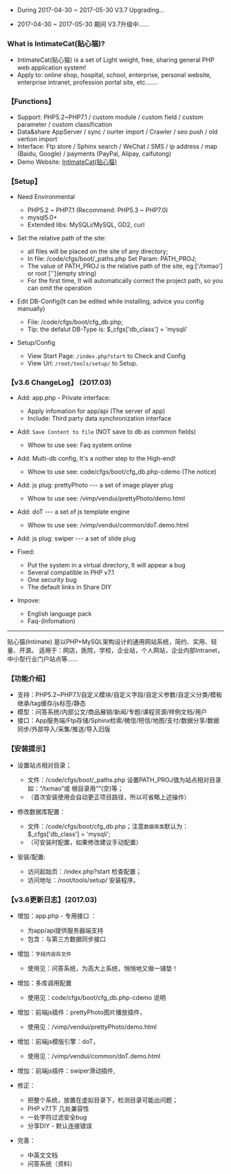 
* During 2017-04-30 ~ 2017-05-30 
V3.7 Upgrading...

* 2017-04-30 ~ 2017-05-30 期间 
V3.7升级中……

### What is IntimateCat(贴心猫)?

* IntimateCat(贴心猫) is a set of Light weight, free, sharing general PHP web application system!
* Apply to: online shop, hospital, school, enterprise, personal website, enterprise intranet, profession portal site, etc.......

### 【Functions】

* Support: PHP5.2~PHP7.1 / custom module / custom field / custom parameter / custom classification
* Data&share AppServer / sync / ourter import / Crawler / seo push / old vertion import
* Interface: Ftp store / Sphinx search / WeChat / SMS / ip address / map (Baidu, Google) / payments (PayPal, Alipay, caifutong)
* Demo Website: [IntimateCat(贴心猫)](http://txmao.txjia.com/)

### 【Setup】

* Need Environmental
  - PHP5.2 ~ PHP7.1 (Recommend: PHP5.3 ~ PHP7.0)
  - mysql5.0+
  - Extended libs: MySQLi/MySQL, GD2, curl

* Set the relative path of the site: 
  - all files will be placed on the site of any directory; 
  - In file: /code/cfgs/boot/_paths.php Set Param: PATH_PROJ; 
  - The value of PATH_PROJ is the relative path of the site, eg:['/txmao'] or root [''](empty string)
  - For the first time, It will automatically correct the project path, so you can omit the operation

* Edit DB-Config(It can be edited while installing, advice you config manually) 
  - File: /code/cfgs/boot/cfg_db.php; 
  - Tip: the defalut DB-Type is: $_cfgs['db_class'] = 'mysqli'

* Setup/Config 
  - View Start Page: `/index.php?start` to Check and Config
  - View Url: `/root/tools/setup/` to Setup.

### 【v3.6 ChangeLog】 (2017.03)

* Add: app.php - Private interface:
  - Apply infomation for app/api (The server of app)
  - Include: Third party data synchronization interface

* Add: `Save Content to file` (NOT save to db as common fields)
  - Whow to use see: Faq system online
* Add: Multi-db config, It's a nother step to the High-end!
  - Whow to use see: code/cfgs/boot/cfg_db.php-cdemo (The notice)
* Add: js plug: prettyPhoto --- a set of image player plug
  - Whow to use see: /vimp/vendui/prettyPhoto/demo.html
* Add: doT --- a set of js template engine
  - Whow to use see: /vimp/vendui/common/doT.demo.html
* Add: js plug: swiper --- a set of slide plug

* Fixed: 
  - Put the system in a virtual directory, It will appear a bug
  - Several compatible in PHP v7.1
  - One security bug
  - The default links in Share DIY

* Impove: 
  - English language pack
  - Faq-(Infomation)


--- --- --- --- --- --- --- --- --- 

贴心猫(Intimate) 是以PHP+MySQL架构设计的通用网站系统，简约、实用、轻量、开源。
适用于：网店，医院，学校，企业站，个人网站，企业内部Intranet，中小型行业门户站点等……

### 【功能介绍】

* 支持：PHP5.2~PHP7.1/自定义模块/自定义字段/自定义参数/自定义分类/模板继承/tag缓存/js标签/静态
* 模型：问答系统/内部公文/商品展销/新闻/专题/课程资源/样例文档/用户
* 接口：App服务端/Ftp存储/Sphinx检索/微信/短信/地图/支付/数据分享/数据同步/外部导入/采集/推送/导入旧版

### 【安装提示】

* 设置站点相对目录；
  - 文件：/code/cfgs/boot/_paths.php 设置PATH_PROJ值为站点相对目录如：“/txmao”或 根目录用“”(空)等；
  - （首次安装使用会自动更正项目路径，所以可省略上述操作）

* 修改数据库配置：
  - 文件：/code/cfgs/boot/cfg_db.php；注意`数据库类`默认为：$_cfgs['db_class'] = 'mysqli';
  - （可安装时配置，如果修改建议手动配置）

* 安装/配置: 
  - 访问起始页：/index.php?start 检查配置；
  - 访问地址：/root/tools/setup/ 安装程序。


### 【v3.6更新日志】(2017.03)

* 增加：app.php - 专用接口 ：
  - 为app/api提供服务器端支持
  - 包含：与第三方数据同步接口

* 增加：`字段内容存文件`
  - 使用见：问答系统，为高大上系统，悄悄地又做一铺垫！
* 增加：多库调用配置
  - 使用见：code/cfgs/boot/cfg_db.php-cdemo 说明
* 增加：前端js插件：prettyPhoto图片播放插件，
  - 使用见：/vimp/vendui/prettyPhoto/demo.html
* 增加：前端js模版引擎：doT，
  - 使用见：/vimp/vendui/common/doT.demo.html
* 增加：前端js插件：swiper滑动插件, 

* 修正：
  - 把整个系统，放置在虚拟目录下，检测目录可能出问题；
  - PHP v7.1下 几处兼容性
  - 一处字符过滤安全bug
  - 分享DIY - 默认连接错误

* 完善：
  - 中英文文档
  - 问答系统（资料）
 
